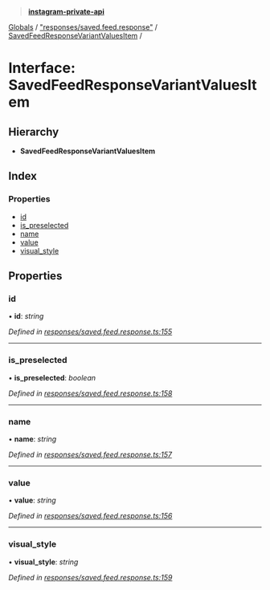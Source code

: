 > **[instagram-private-api](../README.md)**

[Globals](../README.md) / ["responses/saved.feed.response"](../modules/_responses_saved_feed_response_.md) / [SavedFeedResponseVariantValuesItem](_responses_saved_feed_response_.savedfeedresponsevariantvaluesitem.md) /

# Interface: SavedFeedResponseVariantValuesItem

## Hierarchy

* **SavedFeedResponseVariantValuesItem**

## Index

### Properties

* [id](_responses_saved_feed_response_.savedfeedresponsevariantvaluesitem.md#id)
* [is_preselected](_responses_saved_feed_response_.savedfeedresponsevariantvaluesitem.md#is_preselected)
* [name](_responses_saved_feed_response_.savedfeedresponsevariantvaluesitem.md#name)
* [value](_responses_saved_feed_response_.savedfeedresponsevariantvaluesitem.md#value)
* [visual_style](_responses_saved_feed_response_.savedfeedresponsevariantvaluesitem.md#visual_style)

## Properties

###  id

• **id**: *string*

*Defined in [responses/saved.feed.response.ts:155](https://github.com/dilame/instagram-private-api/blob/e9c516c/src/responses/saved.feed.response.ts#L155)*

___

###  is_preselected

• **is_preselected**: *boolean*

*Defined in [responses/saved.feed.response.ts:158](https://github.com/dilame/instagram-private-api/blob/e9c516c/src/responses/saved.feed.response.ts#L158)*

___

###  name

• **name**: *string*

*Defined in [responses/saved.feed.response.ts:157](https://github.com/dilame/instagram-private-api/blob/e9c516c/src/responses/saved.feed.response.ts#L157)*

___

###  value

• **value**: *string*

*Defined in [responses/saved.feed.response.ts:156](https://github.com/dilame/instagram-private-api/blob/e9c516c/src/responses/saved.feed.response.ts#L156)*

___

###  visual_style

• **visual_style**: *string*

*Defined in [responses/saved.feed.response.ts:159](https://github.com/dilame/instagram-private-api/blob/e9c516c/src/responses/saved.feed.response.ts#L159)*